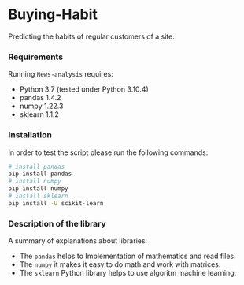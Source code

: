 # Buying-Habit
Predicting the habits of regular customers of a site.

### Requirements
Running `News-analysis` requires:
* Python 3.7 (tested under Python 3.10.4)
* pandas 1.4.2
* numpy 1.22.3
* sklearn 1.1.2


### Installation
In order to test the script please run the following commands:
```sh
# install pandas
pip install pandas
# install numpy
pip install numpy
# install sklearn
pip install -U scikit-learn
```

### Description of the library
A summary of explanations about libraries:
* The `pandas` helps to Implementation of mathematics and read files.
* The `numpy` it makes it easy to do math and work with matrices.
* The `sklearn` Python  library helps to use algoritm machine learning.
